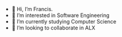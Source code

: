 - 👋 Hi, I’m Francis. 
- 👀 I’m interested in Software Engineering
- 🌱 I’m currently studying Computer Science
- 🌉 I’m looking to collaborate in ALX
